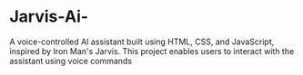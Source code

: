 # Jarvis-Ai-
A voice-controlled AI assistant built using HTML, CSS, and JavaScript, inspired by Iron Man's Jarvis. This project enables users to interact with the assistant using voice commands
